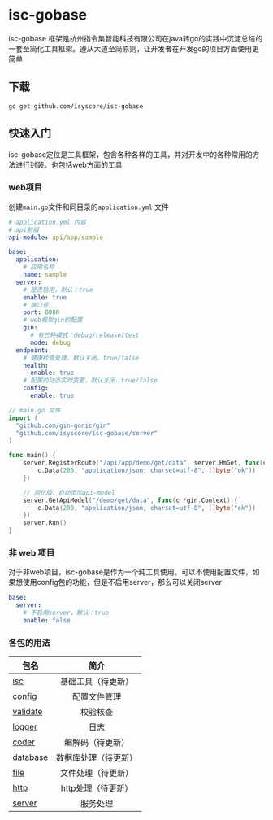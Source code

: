 # isc-gobase

isc-gobase 框架是杭州指令集智能科技有限公司在java转go的实践中沉淀总结的一套至简化工具框架。遵从大道至简原则，让开发者在开发go的项目方面使用更简单

## 下载
```shell
go get github.com/isyscore/isc-gobase
```

## 快速入门
isc-gobase定位是工具框架，包含各种各样的工具，并对开发中的各种常用的方法进行封装。也包括web方面的工具
### web项目
创建`main.go`文件和同目录的`application.yml` 文件

```yaml
# application.yml 内容
# api前缀
api-module: api/app/sample

base:
  application:
    # 应用名称
    name: sample
  server:
    # 是否启用，默认：true
    enable: true
    # 端口号
    port: 8080
    # web框架gin的配置
    gin:
      # 有三种模式：debug/release/test
      mode: debug
  endpoint:
    # 健康检查处理，默认关闭，true/false
    health:
      enable: true
    # 配置的动态实时变更，默认关闭，true/false
    config:
      enable: true
```
```go
// main.go 文件
import (
  "github.com/gin-gonic/gin"
  "github.com/isyscore/isc-gobase/server"
)

func main() {
    server.RegisterRoute("/api/app/demo/get/data", server.HmGet, func(c *gin.Context) {
        c.Data(200, "application/json; charset=utf-8", []byte("ok"))
    })

    // 简化版，自动添加api-model
    server.GetApiModel("/demo/get/data", func(c *gin.Context) {
        c.Data(200, "application/json; charset=utf-8", []byte("ok"))
    })
    server.Run()
}
```
### 非 web 项目
对于非web项目，isc-gobase是作为一个纯工具使用。可以不使用配置文件，如果想使用config包的功能，但是不启用server，那么可以关闭server
```yaml
base:
  server:
    # 不启用server，默认：true
    enable: false
```

### 各包的用法
|包名        | 简介 |
| --------   | :----: |
| [isc](/isc)| 基础工具（待更新）|
| [config](/config)| 配置文件管理|
| [validate](/validate)|校验核查 |
| [logger](/logger)| 日志 |
| [coder](/coder)| 编解码（待更新） |
| [database](/database)|数据库处理（待更新） |
| [file](/file)| 文件处理（待更新） |
| [http](/http)| http处理（待更新） |
| [server](/server)| 服务处理 |

